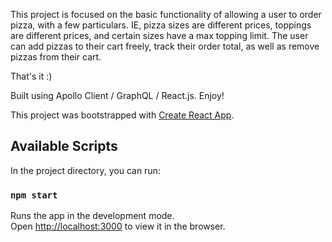 This project is focused on the basic functionality of allowing a user to order pizza, with a few particulars.
IE, pizza sizes are different prices, toppings are different prices, and certain sizes have a max topping limit.
The user can add pizzas to their cart freely, track their order total, as well as remove pizzas from their cart.

That's it :)

Built using Apollo Client / GraphQL / React.js. Enjoy!

This project was bootstrapped with [Create React App](https://github.com/facebook/create-react-app).

## Available Scripts

In the project directory, you can run:

### `npm start`

Runs the app in the development mode.<br>
Open [http://localhost:3000](http://localhost:3000) to view it in the browser.
